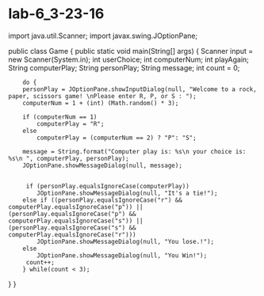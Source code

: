 # lab-6_3-23-16

import java.util.Scanner;
import javax.swing.JOptionPane;


public class Game { 
	public static void main(String[] args) { 
		Scanner input = new Scanner(System.in); 
		int userChoice; 
		int computerNum; 
		int playAgain;
		String computerPlay;
		String personPlay;
		String message;
		int count = 0;
		
		do {
		personPlay = JOptionPane.showInputDialog(null, "Welcome to a rock, paper, scissors game! \nPlease enter R, P, or S : ");
		computerNum = 1 + (int) (Math.random() * 3);
		
		if (computerNum == 1)
			computerPlay = "R";
		else
			computerPlay = (computerNum == 2) ? "P": "S";
		
		message = String.format("Computer play is: %s\n your choice is: %s\n ", computerPlay, personPlay);
		JOptionPane.showMessageDialog(null, message);
		
    
         if (personPlay.equalsIgnoreCase(computerPlay))
        	JOptionPane.showMessageDialog(null, "It's a tie!");
        else if ((personPlay.equalsIgnoreCase("r") && computerPlay.equalsIgnoreCase("p")) || (personPlay.equalsIgnoreCase("p") && computerPlay.equalsIgnoreCase("s")) || (personPlay.equalsIgnoreCase("s") && computerPlay.equalsIgnoreCase("r")))
            JOptionPane.showMessageDialog(null, "You lose.!");
        else
        	JOptionPane.showMessageDialog(null, "You Win!");
         count++;
		} while(count < 3);

}
}
